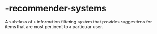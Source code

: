 # -recommender-systems
A subclass of a information filtering system that provides suggestions for items that are most pertinent to a particular user.
